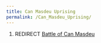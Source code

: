 ```yaml
---
title: Can Masdeu Uprising
permalink: /Can_Masdeu_Uprising/
---
```


1.  REDIRECT [Battle of Can Masdeu](Battle_of_Can_Masdeu "wikilink")